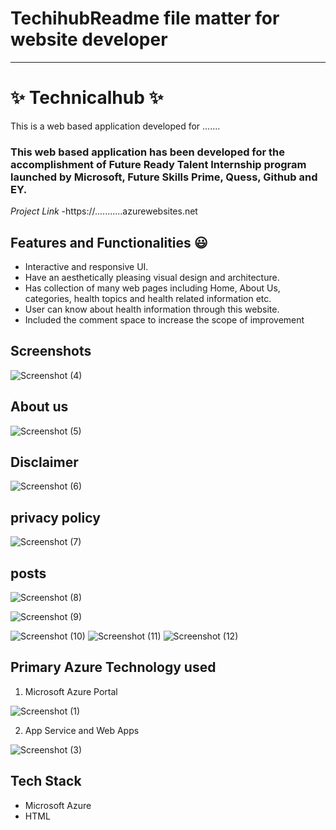 # TechihubReadme file matter for website developer
--------------------       ------------------
# ✨ Technicalhub ✨

This is a web based application developed for .......

### This web based application has been developed for the accomplishment of Future Ready Talent Internship program launched by Microsoft, Future Skills Prime, Quess, Github and EY.


*Project Link* -https://...........azurewebsites.net

## Features and Functionalities 😃

- Interactive and responsive UI.
- Have an aesthetically pleasing visual design and architecture.
- Has collection of many web pages including Home, About Us, categories, health topics and health related information etc.
- User can know about health information through this website.
- Included the comment space to increase the scope of improvement 

## Screenshots
![Screenshot (4)](https://user-images.githubusercontent.com/99678769/204498142-747459b9-b030-4839-b2dd-3d2038b2ae64.png)


## About us
![Screenshot (5)](https://user-images.githubusercontent.com/99678769/204498213-9179296e-d544-4c5b-bdcc-99ecb4ed9c81.png)


## Disclaimer

![Screenshot (6)](https://user-images.githubusercontent.com/99678769/204498281-6261cf33-af4f-494e-be5b-7a8fbcdc3ff8.png)


## privacy policy


![Screenshot (7)](https://user-images.githubusercontent.com/99678769/204498325-5245f662-2761-4ec3-b3b3-426807da1cac.png)

## posts



![Screenshot (8)](https://user-images.githubusercontent.com/99678769/204498499-7b715669-4bf8-4135-92ae-eb52e148b4fc.png)



![Screenshot (9)](https://user-images.githubusercontent.com/99678769/204498533-3cc740d8-b9b5-4b9e-a88b-beb2f9709731.png)

![Screenshot (10)](https://user-images.githubusercontent.com/99678769/204498568-78aa3ad0-31aa-4b19-a777-8d97e3eca9aa.png)
![Screenshot (11)](https://user-images.githubusercontent.com/99678769/204498601-c7e6f327-f942-4b1b-9b26-8854f594188d.png)
![Screenshot (12)](https://user-images.githubusercontent.com/99678769/204498619-370809b8-0921-4b87-80e2-fb051f3acb0f.png)




## Primary Azure Technology used
1. Microsoft Azure Portal

![Screenshot (1)](https://user-images.githubusercontent.com/99678769/204498739-299b8c3f-6660-48d7-9c26-fef7add66c49.png)


2. App Service and Web Apps


![Screenshot (3)](https://user-images.githubusercontent.com/99678769/204498816-c23e9e67-7023-4d95-8c20-cd9242d82fcf.png)

## Tech Stack
- Microsoft Azure
- HTML
